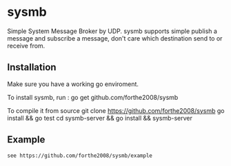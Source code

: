 sysmb
=========
Simple System Message Broker by UDP.
sysmb supports simple publish a  message and subscribe a message, don't care which destination send to or receive from. 

## Installation
Make sure you have a working go enviroment. 

To install sysmb, run :
	go get github.com/forthe2008/sysmb
	
To compile it from source
	git clone https://github.com/forthe2008/sysmb
	go install && go test
	cd sysmb-server && go install && sysmb-server

## Example
	see https://github.com/forthe2008/sysmb/example